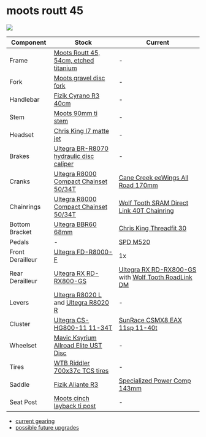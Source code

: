 # moots routt 45

![](profile.jpg)

| Component | Stock | Current |
| --------- | ----- | ------- |
| Frame | [Moots Routt 45, 54cm, etched titanium](https://moots.com/bike/routt-45/) | - |
| Fork | [Moots gravel disc fork](https://moots.com/components/#forks) | - |
| Handlebar | [Fizik Cyrano R3 40cm](https://www.fizik.com/us_en/cyrano-handlebar-r3-bull.html) | - |
| Stem | [Moots 90mm ti stem](https://shop.moots.com/collections/stems-posts-forks/products/moots-ti-stem) | - |
| Headset | [Chris King I7 matte jet](https://chrisking.com/products/headset-inset-7?variant=8177170055213) | - |
| Brakes | [Ultegra BR-R8070 hydraulic disc caliper](https://bike.shimano.com/en-US/product/component/ultegra-r8000/BR-R8070-R.html) | - |
| Cranks | [Ultegra R8000 Compact Chainset 50/34T](https://bike.shimano.com/en-AU/product/component/ultegra-r8000/FC-R8000.html) | [Cane Creek eeWings All Road 170mm](https://canecreek.com/product/eewings-all-road/) |
| Chainrings | [Ultegra R8000 Compact Chainset 50/34T](https://bike.shimano.com/en-AU/product/component/ultegra-r8000/FC-R8000.html) | [Wolf Tooth SRAM Direct Link 40T Chainring](https://www.wolftoothcomponents.com/collections/gravel-cyclocross-road/products/direct-mount-chainrings-for-sram-cranks?variant=14781783474211#loaded) |
| Bottom Bracket | [Ultegra BBR60 68mm](https://bike.shimano.com/en-EU/product/component/105-5800/SM-BBR60.html) | [Chris King Threadfit 30](https://chrisking.com/collections/threadfit-30) |
| Pedals | - | [SPD M520](https://bike.shimano.com/en-US/product/component/deore-m6000/PD-M520.html) |
| Front Derailleur | [Ultegra FD-R8000-F](https://bike.shimano.com/en-US/product/component/ultegra-r8000/FD-R8000-F.html) | 1x |
| Rear Derailleur | [Ultegra RX RD-RX800-GS](https://bike.shimano.com/en-EU/product/component/ultegra-rx/RD-RX800-GS.html) | [Ultegra RX RD-RX800-GS](https://bike.shimano.com/en-US/product/component/ultegra-rx/RD-RX800-GS.html) with [Wolf Tooth RoadLink DM](https://www.wolftoothcomponents.com/products/roadlink-dm) |
| Levers | [Ultegra R8020 L](https://bike.shimano.com/en-US/product/component/ultegra-r8000/ST-R8020-L.html) and [Ultegra R8020 R](https://bike.shimano.com/en-US/product/component/ultegra-r8000/ST-R8020-R.html) | - |
| Cluster | [Ultegra CS-HG800-11 11-34T](https://bike.shimano.com/en-EU/product/component/ultegra-r8000/CS-HG800-11.html) | [SunRace CSMX8 EAX 11sp 11-40t](http://www.sunrace.com/en/products/detail/csmx8) |
| Wheelset | [Mavic Ksyrium Allroad Elite UST Disc](https://shop.mavic.com/en-int/allroad-elite-ust-disc-rr0974.html) | - |
| Tires | [WTB Riddler 700x37c TCS tires](https://www.wtb.com/products/riddler700c) | - |
| Saddle | [Fizik Aliante R3](https://www.fizik.com/us_en/aliante-r3.html) | [Specialized Power Comp 143mm](https://www.specialized.com/us/en/power-comp/p/155836) |
| Seat Post | [Moots cinch layback ti post](https://shop.moots.com/products/moots-layback-cinch-post) | - |

* [current gearing](https://www.gear-calculator.com/?GR=DERS&KB=34,50&RZ=11,13,15,17,19,21,23,25,27,30,34&UF=2281&TF=90&SL=2.6&UN=KMH&DV=ratio&GR2=DERS&KB2=40&RZ2=11,13,15,17,19,21,24,27,31,35,40&UF2=2281)
* [possible future upgrades](upgrades.md)
